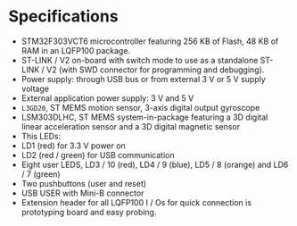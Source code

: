 # Specifications

   * STM32F303VCT6 microcontroller featuring 256 KB of Flash, 48 KB of RAM in an LQFP100 package.
   * ST-LINK / V2 on-board with switch mode to use as a standalone ST-LINK / V2 (with SWD connector for programming and debugging).
   * Power supply: through USB bus or from external 3 V or 5 V supply voltage
   * External application power supply: 3 V and 5 V
   * `L3GD20`, ST MEMS motion sensor, 3-axis digital output gyroscope
   * LSM303DLHC, ST MEMS system-in-package featuring a 3D digital linear acceleration sensor and a 3D digital magnetic sensor
   * This LEDs:
   *  LD1 (red) for 3.3 V power on
   *  LD2 (red / green) for USB communication
   *  Eight user LEDS, LD3 / 10 (red), LD4 / 9 (blue), LD5 / 8 (orange) and LD6 / 7 (green)
   * Two pushbuttons (user and reset)
   * USB USER with Mini-B connector
   * Extension header for all LQFP100 I / Os for quick connection is prototyping board and easy probing.
